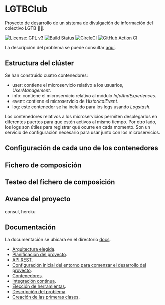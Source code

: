 # LGTBClub

Proyecto de desarrollo de un sistema de divulgación de información del colectivo LGTB :rainbow_flag:.

[![License: GPL v3](https://img.shields.io/badge/License-GPLv3-blue.svg)](https://www.gnu.org/licenses/gpl-3.0) [![Build Status](https://travis-ci.com/aure-nogueras/LGTBClub.svg?branch=main)](https://travis-ci.com/github/aure-nogueras/LGTBClub) [![CircleCI](https://circleci.com/gh/aure-nogueras/LGTBClub.svg?style=shield)](https://app.circleci.com/pipelines/github/aure-nogueras/LGTBClub?branch=main) [![GitHub Action CI](https://github.com/aure-nogueras/LGTBClub/workflows/Node.js%20CI/badge.svg)](https://github.com/aure-nogueras/LGTBClub/actions)

La descripción del problema se puede consultar [aquí](https://aure-nogueras.github.io/LGTBClub/docs/descripcion_problema).

## Estructura del clúster

Se han construido cuatro contenedores:

- user: contiene el microservicio relativo a los usuarios, *UserManagement*. 
- info: contiene el microservicio relativo al módulo *InfoAndExperiences*. 
- event: contiene el microservicio de *HistoricalEvent*. 
- log: este contenedor se ha incluido para los logs usando *Logstash*. 

Los contenedores relativos a los microservicios permiten desplegarlos en diferentes puertos para que estén activos al mismo tiempo. Por otro lado, los logs son útiles para registrar qué ocurre en cada momento. Son un servicio de configuración necesario para usar junto con los microservicios.

## Configuración de cada uno de los contenedores



## Fichero de composición

## Testeo del fichero de composición

## Avance del proyecto
consul, heroku


## Documentación

La documentación se ubicará en el directorio [docs](https://github.com/aure-nogueras/ProyectoCC/tree/main/docs). 
- [Arquitectura elegida](https://aure-nogueras.github.io/LGTBClub/docs/arquitectura).
- [Planificación del proyecto](https://aure-nogueras.github.io/LGTBClub/docs/planificacion).
- [API REST](https://aure-nogueras.github.io/LGTBClub/docs/rest).
- [Configuración inicial del entorno para comenzar el desarrollo del proyecto](https://aure-nogueras.github.io/LGTBClub/docs/configuracion_entorno).
- [Contenedores](https://aure-nogueras.github.io/LGTBClub/docs/contenedores).
- [Integración continua](https://aure-nogueras.github.io/LGTBClub/docs/integracion_continua).
- [Elección de herramientas](https://aure-nogueras.github.io/LGTBClub/docs/eleccion_herramientas).
- [Descripción del problema](https://aure-nogueras.github.io/LGTBClub/docs/descripcion_problema).
- [Creación de las primeras clases](https://aure-nogueras.github.io/LGTBClub/docs/primeras_clases).


